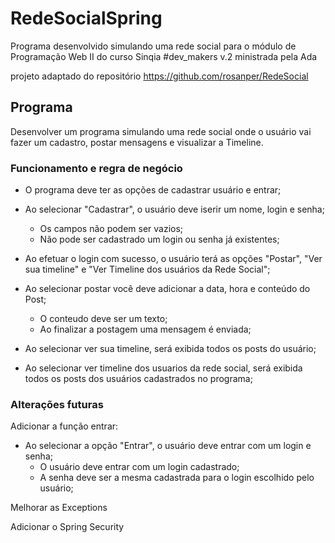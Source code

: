 # RedeSocialSpring

Programa desenvolvido simulando uma rede social para o módulo de Programação Web II do curso Sinqia #dev_makers v.2 ministrada pela Ada

projeto adaptado do repositório https://github.com/rosanper/RedeSocial


## Programa

Desenvolver um programa simulando uma rede social onde o usuário vai fazer um cadastro, postar mensagens e visualizar a Timeline.

### Funcionamento e regra de negócio

- O programa deve ter as opções de cadastrar usuário e entrar;
- Ao selecionar "Cadastrar", o usuário deve iserir um nome, login e senha;
  - Os campos não podem ser vazios;
  - Não pode ser cadastrado um login ou senha já existentes;

- Ao efetuar o login com sucesso, o usuário terá as opções "Postar", "Ver sua timeline" e "Ver Timeline dos usuários da Rede Social";
- Ao selecionar postar você deve adicionar a data, hora e conteúdo do Post;
  - O conteudo deve ser um texto;
  - Ao finalizar a postagem uma mensagem é enviada;
- Ao selecionar ver sua timeline, será exibida todos os posts do usuário;
- Ao selecionar ver timeline dos usuarios da rede social, será exibida todos os posts dos usuários cadastrados no programa;


### Alterações futuras

Adicionar a função entrar:
- Ao selecionar a opção "Entrar", o usuário deve entrar com um login e senha;
  - O usuário deve entrar com um login cadastrado;
  - A senha deve ser a mesma cadastrada para o login escolhido pelo usuário;

Melhorar as Exceptions

Adicionar o Spring Security
